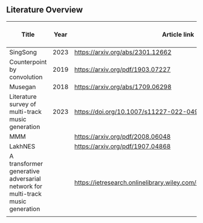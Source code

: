 ## Literature Overview

| Title  | Year | Article link | Source code link | Description |
|---|---|---|---|---|
| SingSong                                                                      | 2023  | https://arxiv.org/abs/2301.12662  |   |   |
| Counterpoint by convolution  | 2019  | https://arxiv.org/pdf/1903.07227  |   |   |
| Musegan  | 2018  | https://arxiv.org/abs/1709.06298  |   |   |
| Literature survey of multi-track music generation | 2023  |  https://doi.org/10.1007/s11227-022-04914-5 |   |   |
| MMM |   | https://arxiv.org/pdf/2008.06048  |   |   |
| LakhNES |   |  https://arxiv.org/pdf/1907.04868 |   |   |
| A transformer generative adversarial network for multi-track music generation |   | https://ietresearch.onlinelibrary.wiley.com/doi/epdf/10.1049/cit2.12065  |   |   |
|  |   |   |   |   |
